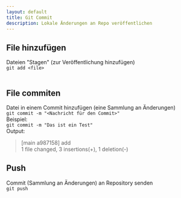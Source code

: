 ```yaml
---
layout: default
title: Git Commit
description: Lokale Änderungen an Repo veröffentlichen
---
```

## File hinzufügen
Dateien "Stagen" (zur Veröffentlichung hinzufügen) <br>
`git add <file>`
<br>
<br>
## File commiten
Datei in einem Commit hinzufügen (eine Sammlung an Änderungen) <br>
`git commit -m "<Nachricht für den Commit>"`
<br>
Beispiel: <br>
`git commit -m "Das ist ein Test"`
<br>
Output: <br>
> [main a987158] add <br>
> 1 file changed, 3 insertions(+), 1 deletion(-)

## Push
Commit (Sammlung an Änderungen) an Repository senden <br>
`git push`